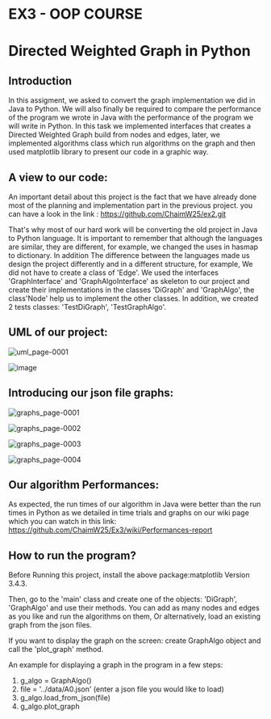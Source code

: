 #  EX3 - OOP COURSE
# Directed Weighted Graph in Python
## Introduction
In this assigment, we asked to convert the graph implementation we did in Java to Python. We will also finally be required to compare the performance of the program we wrote in Java with the performance of the program we will write in Python. In this task we implemented interfaces that creates a Directed Weighted Graph build from nodes and edges, later, we implemented algorithms class which run algorithms on the graph and then used matplotlib library to present our code in a graphic way.
 
## A view to our code:
An important detail about this project is the fact that we have already done most of the planning and implementation part in the previous project. you can have a look in the link : https://github.com/ChaimW25/ex2.git

That's why most of our hard work will be converting the old project in Java to Python language. It is important to remember that although the languages are similar, they are different, for example, we changed the uses in hasmap to dictionary. In addition The difference between the languages made us design the project differently and in a different structure, for example, We did not have to create a class of 'Edge'. We used the interfaces 'GraphInterface' and 'GraphAlgoInterface' as skeleton to our project and create their implementations in the classes 'DiGraph' and 'GraphAlgo', the class'Node' help us to implement the other classes. In addition, we created 2 tests classes: 'TestDiGraph', 'TestGraphAlgo'.

## UML of our project:

![uml_page-0001](https://user-images.githubusercontent.com/74601548/147591459-30266ba7-393e-4d8e-b291-7ab5805a3a45.jpg)

![image](https://user-images.githubusercontent.com/74601548/147594743-27545377-6c2b-40a7-925b-b8ecdcea6214.png)




## Introducing our json file graphs:

![graphs_page-0001](https://user-images.githubusercontent.com/74601548/147591292-38956503-1638-4131-9616-ecca33806a6b.jpg)

![graphs_page-0002](https://user-images.githubusercontent.com/74601548/147591303-000bb8bf-47b2-42cf-b24f-943f2f16da3e.jpg)

![graphs_page-0003](https://user-images.githubusercontent.com/74601548/147591307-4024884b-1566-4e17-b708-06ca050cb119.jpg)

![graphs_page-0004](https://user-images.githubusercontent.com/74601548/147591314-f992b2ff-0775-4637-8770-6e7732d200a0.jpg)

## Our algorithm Performances:

As expected, the run times of our algorithm in Java were better than the run times in Python as we detailed in time trials and graphs on our wiki page which you can watch in this link:
https://github.com/ChaimW25/Ex3/wiki/Performances-report

## How to run the program?
Before Running this project, install the above package:matplotlib Version 3.4.3.

Then, go to the 'main' class and create one of the objects: 'DiGraph', 'GraphAlgo' and use their methods.
You can add as many nodes and edges as you like and run the algorithms on them, Or alternatively, load an existing graph from the json files.

If you want to display the graph on the screen: create GraphAlgo object and call the 'plot_graph' method.

An example for displaying a graph in the program in a few steps:
 
1. g_algo = GraphAlgo()
2. file = '../data/A0.json' (enter a json file you would like to load)
3. g_algo.load_from_json(file)
4. g_algo.plot_graph


